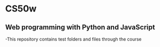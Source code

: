 # CS50w 
## Web programming with Python and JavaScript 
-This repository contains test folders and files through the course
